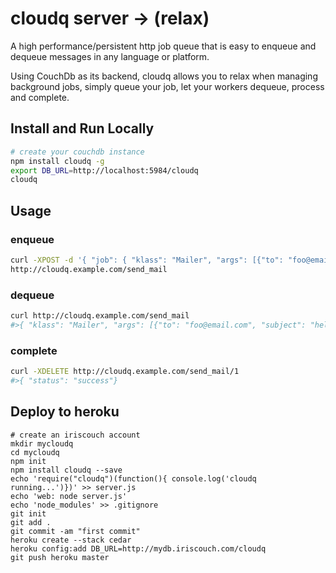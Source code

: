 # cloudq server -> (relax)

A high performance/persistent http job queue that is easy to enqueue and dequeue messages in any language or platform.

Using CouchDb as its backend, cloudq allows you to relax when managing background jobs, simply queue your job, let your workers dequeue, process
and complete.

## Install and Run Locally

``` sh
# create your couchdb instance
npm install cloudq -g
export DB_URL=http://localhost:5984/cloudq
cloudq
```

## Usage

### enqueue

``` sh
curl -XPOST -d '{ "job": { "klass": "Mailer", "args": [{"to": "foo@email.com", "subject": "hello"}]}}'
http://cloudq.example.com/send_mail
```

### dequeue

``` sh
curl http://cloudq.example.com/send_mail
#>{ "klass": "Mailer", "args": [{"to": "foo@email.com", "subject": "hello"}], "id": "1"}
```

### complete

``` sh
curl -XDELETE http://cloudq.example.com/send_mail/1
#>{ "status": "success"}
```

## Deploy to heroku
```
# create an iriscouch account
mkdir mycloudq
cd mycloudq
npm init
npm install cloudq --save
echo 'require("cloudq")(function(){ console.log('cloudq running...')})' >> server.js
echo 'web: node server.js'
echo 'node_modules' >> .gitignore
git init
git add .
git commit -am "first commit"
heroku create --stack cedar
heroku config:add DB_URL=http://mydb.iriscouch.com/cloudq
git push heroku master
```


